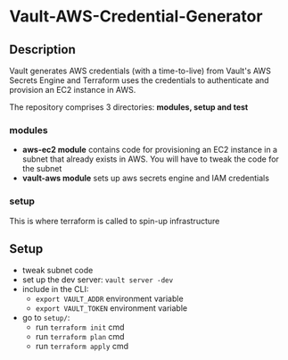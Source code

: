 # Vault-AWS-Credential-Generator

## Description
Vault generates AWS credentials (with a time-to-live) from Vault's AWS Secrets Engine and Terraform uses the credentials to authenticate and  provision an EC2 instance in AWS. 

The repository comprises 3 directories: **modules, setup and test**

### modules
- **aws-ec2 module** contains code for provisioning an EC2 instance in a subnet that already exists in AWS. You will have to tweak the code for the subnet
- **vault-aws module** sets up aws secrets engine and IAM credentials

### setup
This is where terraform is called to spin-up infrastructure

## Setup
- tweak subnet code
- set up the dev server: `vault server -dev`
- include in the CLI:
   - `export VAULT_ADDR` environment variable
   - `export VAULT_TOKEN` environment variable
- go to `setup/`:
   - run `terraform init` cmd
   - run `terraform plan` cmd
   - run `terraform apply` cmd